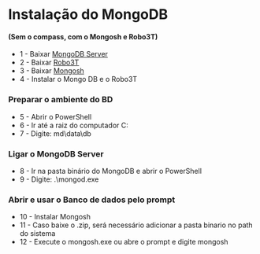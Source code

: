 # Instalação do MongoDB 
#### (Sem o compass, com o Mongosh e Robo3T)

- 1 - Baixar [MongoDB Server](https://fastdl.mongodb.org/windows/mongodb-windows-x86_64-7.0.12-signed.msi)
- 2 - Baixar [Robo3T](https://studio3t.com/download/)
- 3 - Baixar [Mongosh](https://www.mongodb.com/try/download/shell)
- 4 - Instalar o Mongo DB e o Robo3T

### Preparar o ambiente do BD
- 5 - Abrir o PowerShell
- 6 - Ir até a raiz do computador C:
- 7 - Digite: md\data\db

### Ligar o MongoDB Server
- 8 - Ir na pasta binário do MongoDB e abrir o PowerShell
- 9 - Digite: .\mongod.exe

### Abrir e usar o Banco de dados pelo prompt
- 10 - Instalar Mongosh
- 11 - Caso baixe o .zip, será necessário adicionar a pasta binario no path do sistema
- 12 - Execute o mongosh.exe ou abre o prompt e digite mongosh